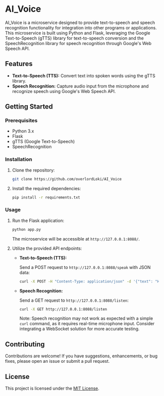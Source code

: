 # AI_Voice

AI_Voice is a microservice designed to provide text-to-speech and speech recognition functionality for integration into other programs or applications. This microservice is built using Python and Flask, leveraging the Google Text-to-Speech (gTTS) library for text-to-speech conversion and the SpeechRecognition library for speech recognition through Google's Web Speech API.

## Features

- **Text-to-Speech (TTS):** Convert text into spoken words using the gTTS library.
- **Speech Recognition:** Capture audio input from the microphone and recognize speech using Google's Web Speech API.

## Getting Started

### Prerequisites

- Python 3.x
- Flask
- gTTS (Google Text-to-Speech)
- SpeechRecognition

### Installation

1. Clone the repository:

   ```bash
   git clone https://github.com/overlordLoki/AI_Voice
   ```

2. Install the required dependencies:

   ```bash
   pip install -r requirements.txt
   ```

### Usage

1. Run the Flask application:

   ```bash
   python app.py
   ```

   The microservice will be accessible at `http://127.0.0.1:8088/`.

2. Utilize the provided API endpoints:

   - **Text-to-Speech (TTS):**
   
     Send a POST request to `http://127.0.0.1:8088/speak` with JSON data:

     ```bash
     curl -X POST -H "Content-Type: application/json" -d '{"text": "Hello, this is a test."}' http://127.0.0.1:8088/speak
     ```

   - **Speech Recognition:**
   
     Send a GET request to `http://127.0.0.1:8088/listen`:

     ```bash
     curl -X GET http://127.0.0.1:8088/listen
     ```

     Note: Speech recognition may not work as expected with a simple `curl` command, as it requires real-time microphone input. Consider integrating a WebSocket solution for more accurate testing.

## Contributing

Contributions are welcome! If you have suggestions, enhancements, or bug fixes, please open an issue or submit a pull request.

## License

This project is licensed under the [MIT License](LICENSE).
